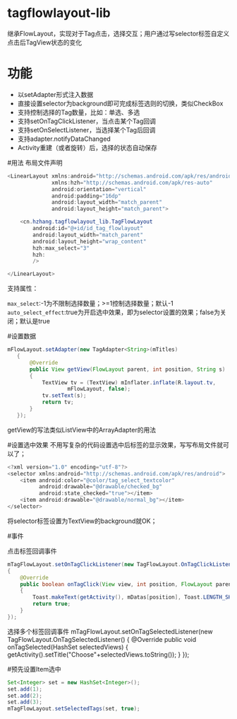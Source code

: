# tagflowlayout-lib
继承FlowLayout，实现对于Tag点击，选择交互；用户通过写selector标签自定义点击后TagView状态的变化

# 功能
* 以setAdapter形式注入数据
* 直接设置selector为background即可完成标签选则的切换，类似CheckBox
* 支持控制选择的Tag数量，比如：单选、多选
* 支持setOnTagClickListener，当点击某个Tag回调
* 支持setOnSelectListener，当选择某个Tag后回调
* 支持adapter.notifyDataChanged
* Activity重建（或者旋转）后，选择的状态自动保存

#用法
布局文件声明
```java
<LinearLayout xmlns:android="http://schemas.android.com/apk/res/android"
              xmlns:hzh="http://schemas.android.com/apk/res-auto"
              android:orientation="vertical"
              android:padding="16dp"
              android:layout_width="match_parent"
              android:layout_height="match_parent">

    <cn.hzhang.tagflowlayout_lib.TagFlowLayout
        android:id="@+id/id_tag_flowlayout"
        android:layout_width="match_parent"
        android:layout_height="wrap_content"
        hzh:max_select="3"
		hzh:
        />

</LinearLayout>
```

支持属性：

`max_select`:-1为不限制选择数量；>=1控制选择数量；默认-1
`auto_select_effect`:true为开启选中效果，即为selector设置的效果；false为关闭；默认是true

#设置数据

```java
mFlowLayout.setAdapter(new TagAdapter<String>(mTitles)
   {
       @Override
       public View getView(FlowLayout parent, int position, String s)
       {
           TextView tv = (TextView) mInflater.inflate(R.layout.tv,
                   mFlowLayout, false);
           tv.setText(s);
           return tv;
       }
   });
```
getView的写法类似ListView中的ArrayAdapter的用法

#设置选中效果
不用写复杂的代码设置选中后标签的显示效果，写写布局文件就可以了；
```java
<?xml version="1.0" encoding="utf-8"?>
<selector xmlns:android="http://schemas.android.com/apk/res/android">
    <item android:color="@color/tag_select_textcolor"
          android:drawable="@drawable/checked_bg"
          android:state_checked="true"></item>
    <item android:drawable="@drawable/normal_bg"></item>
</selector>
```
将selector标签设置为TextView的background就OK；

#事件

点击标签回调事件
```java
mTagFlowLayout.setOnTagClickListener(new TagFlowLayout.OnTagClickListener()
{
	@Override
	public boolean onTagClick(View view, int position, FlowLayout parent)
	{
		Toast.makeText(getActivity(), mDatas[position], Toast.LENGTH_SHORT).show();
		return true;
	}
});
```

选择多个标签回调事件
mTagFlowLayout.setOnTagSelectedListener(new TagFlowLayout.OnTagSelectedListener()
{
	@Override
	public void onTagSelected(HashSet<Integer> selectedViews)
	{
		getActivity().setTitle("Choose"+selectedViews.toString());
	}
});

#预先设置Item选中
```java
Set<Integer> set = new HashSet<Integer>();
set.add(1);
set.add(2);
set.add(3);
mTagFlowLayout.setSelectedTags(set, true);
```
